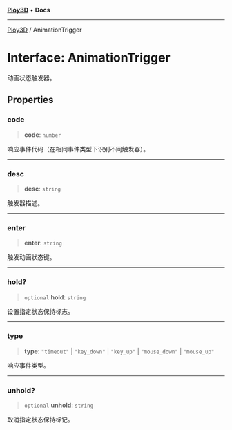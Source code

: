 [**Ploy3D**](../README.md) • **Docs**

***

[Ploy3D](../README.md) / AnimationTrigger

# Interface: AnimationTrigger

动画状态触发器。

## Properties

### code

> **code**: `number`

响应事件代码（在相同事件类型下识别不同触发器）。

***

### desc

> **desc**: `string`

触发器描述。

***

### enter

> **enter**: `string`

触发动画状态键。

***

### hold?

> `optional` **hold**: `string`

设置指定状态保持标志。

***

### type

> **type**: `"timeout"` \| `"key_down"` \| `"key_up"` \| `"mouse_down"` \| `"mouse_up"`

响应事件类型。

***

### unhold?

> `optional` **unhold**: `string`

取消指定状态保持标记。
